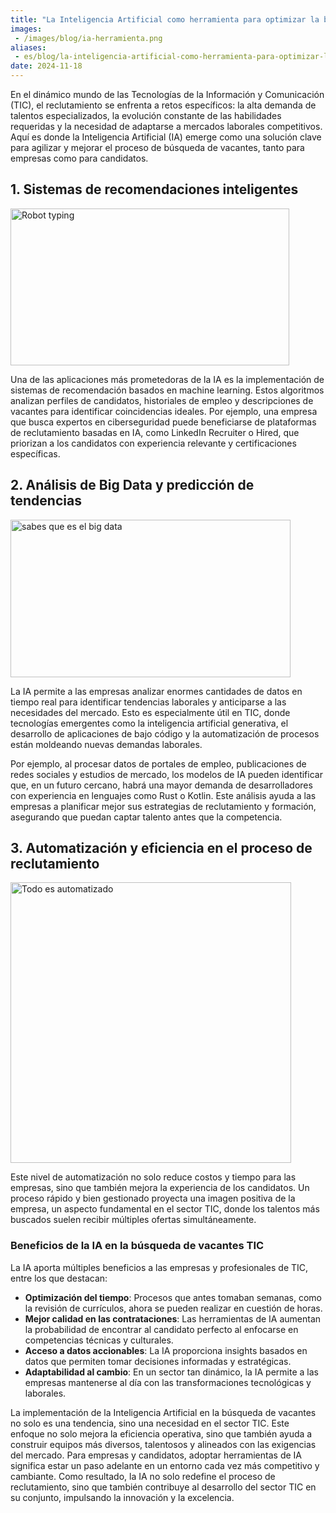 ```yaml
---
title: "La Inteligencia Artificial como herramienta para optimizar la búsqueda de vacantes en empresas TIC"
images:
 - /images/blog/ia-herramienta.png
aliases:
 - es/blog/la-inteligencia-artificial-como-herramienta-para-optimizar-la-busqueda-de-vacantes-en-empresas
date: 2024-11-18
---
```


<p>En el dinámico mundo de las Tecnologías de la Información y Comunicación (TIC), el reclutamiento se enfrenta a retos específicos: la alta demanda de talentos especializados, la evolución constante de las habilidades requeridas y la necesidad de adaptarse a mercados laborales competitivos. Aquí es donde la Inteligencia Artificial (IA) emerge como una solución clave para agilizar y mejorar el proceso de búsqueda de vacantes, tanto para empresas como para candidatos.</p>

<h2>1. Sistemas de recomendaciones inteligentes</h2>

<p><img alt="Robot typing" data-entity-type="file" data-entity-uuid="27ffac69-5887-49af-b634-7c9b4a6e2028" height="251" src="/images/blog/typing-the-mitchells-vs-the-machines.gif" width="446" /></p>

<p>Una de las aplicaciones más prometedoras de la IA es la implementación de sistemas de recomendación basados en machine learning. Estos algoritmos analizan perfiles de candidatos, historiales de empleo y descripciones de vacantes para identificar coincidencias ideales. Por ejemplo, una empresa que busca expertos en ciberseguridad puede beneficiarse de plataformas de reclutamiento basadas en IA, como LinkedIn Recruiter o Hired, que priorizan a los candidatos con experiencia relevante y certificaciones específicas.</p>

<h2>2. Análisis de Big Data y predicción de tendencias</h2>

<p><img alt="sabes que es el big data" data-entity-type="file" data-entity-uuid="92d7ba5e-823e-4adc-a7de-1a430616086a" height="252" src="/images/blog/big%20data-carpinteyro.gif" width="448" /></p>

<p>La IA permite a las empresas analizar enormes cantidades de datos en tiempo real para identificar tendencias laborales y anticiparse a las necesidades del mercado. Esto es especialmente útil en TIC, donde tecnologías emergentes como la inteligencia artificial generativa, el desarrollo de aplicaciones de bajo código y la automatización de procesos están moldeando nuevas demandas laborales.</p>

<p>Por ejemplo, al procesar datos de portales de empleo, publicaciones de redes sociales y estudios de mercado, los modelos de IA pueden identificar que, en un futuro cercano, habrá una mayor demanda de desarrolladores con experiencia en lenguajes como Rust o Kotlin. Este análisis ayuda a las empresas a planificar mejor sus estrategias de reclutamiento y formación, asegurando que puedan captar talento antes que la competencia.</p>

<h2>3. Automatización y eficiencia en el proceso de reclutamiento</h2>

<p><img alt="Todo es automatizado" data-entity-type="file" data-entity-uuid="cfbd3314-44ba-4f57-a1e3-1536caca52a7" height="449" src="/images/blog/Its%20all%20automated.gif" width="449" /></p>

<p>Este nivel de automatización no solo reduce costos y tiempo para las empresas, sino que también mejora la experiencia de los candidatos. Un proceso rápido y bien gestionado proyecta una imagen positiva de la empresa, un aspecto fundamental en el sector TIC, donde los talentos más buscados suelen recibir múltiples ofertas simultáneamente.</p>

<h3>Beneficios de la IA en la búsqueda de vacantes TIC</h3>

<p>La IA aporta múltiples beneficios a las empresas y profesionales de TIC, entre los que destacan:</p>

<ul>
	<li><strong>Optimización del tiempo</strong>: Procesos que antes tomaban semanas, como la revisión de currículos, ahora se pueden realizar en cuestión de horas.</li>
	<li><strong>Mejor calidad en las contrataciones</strong>: Las herramientas de IA aumentan la probabilidad de encontrar al candidato perfecto al enfocarse en competencias técnicas y culturales.</li>
	<li><strong>Acceso a datos accionables</strong>: La IA proporciona insights basados en datos que permiten tomar decisiones informadas y estratégicas.</li>
	<li><strong>Adaptabilidad al cambio</strong>: En un sector tan dinámico, la IA permite a las empresas mantenerse al día con las transformaciones tecnológicas y laborales.</li>
</ul>

<p>La implementación de la Inteligencia Artificial en la búsqueda de vacantes no solo es una tendencia, sino una necesidad en el sector TIC. Este enfoque no solo mejora la eficiencia operativa, sino que también ayuda a construir equipos más diversos, talentosos y alineados con las exigencias del mercado. Para empresas y candidatos, adoptar herramientas de IA significa estar un paso adelante en un entorno cada vez más competitivo y cambiante. Como resultado, la IA no solo redefine el proceso de reclutamiento, sino que también contribuye al desarrollo del sector TIC en su conjunto, impulsando la innovación y la excelencia.</p>
